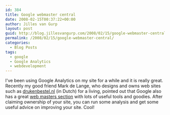 ```yaml
---
id: 384
title: Google webmaster central
date: 2008-02-15T00:37:22+00:00
author: Jilles van Gurp
layout: post
guid: http://blog.jillesvangurp.com/2008/02/15/google-webmaster-central/
permalink: /2008/02/15/google-webmaster-central/
categories:
  - Blog Posts
tags:
  - google
  - Google Analytics
  - webdevelopment
---
```

I've been using Google Analytics on my site for a while and it is really great. Recently my good friend Mark de Lange, who designs and owns web sites such as [drukenbestel.nl](http://drukenbestel.nl/) (in Dutch) for a living, pointed out that Google also has a great [web masters section](http://www.google.com/webmasters/) with lots of useful tools and goodies.  After claiming ownership of your site, you can run some analysis and get some useful advice on improving your site. Cool!